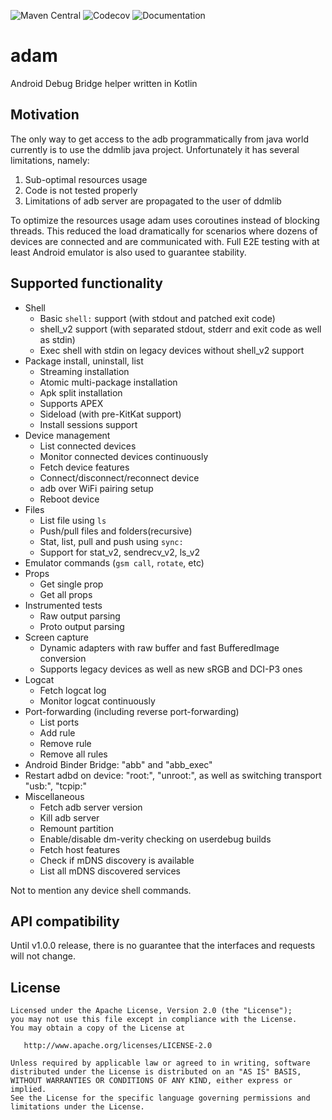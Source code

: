 ![Maven Central](https://img.shields.io/maven-central/v/com.malinskiy/adam)
![Codecov](https://img.shields.io/codecov/c/github/Malinskiy/adam)
![Documentation](https://img.shields.io/badge/docs-documentation-green?link=https://malinskiy.github.io/adam/)

# adam
Android Debug Bridge helper written in Kotlin

## Motivation
The only way to get access to the adb programmatically from java world currently is to use the ddmlib java project. Unfortunately it has several limitations, namely:

1. Sub-optimal resources usage
2. Code is not tested properly
3. Limitations of adb server are propagated to the user of ddmlib

To optimize the resources usage adam uses coroutines instead of blocking threads. This reduced the load dramatically for scenarios where dozens of devices are connected and are communicated with.
Full E2E testing with at least Android emulator is also used to guarantee stability.

## Supported functionality
* Shell
    * Basic `shell:` support (with stdout and patched exit code)
    * shell_v2 support (with separated stdout, stderr and exit code as well as stdin)
    * Exec shell with stdin on legacy devices without shell_v2 support
* Package install, uninstall, list
    * Streaming installation
    * Atomic multi-package installation
    * Apk split installation
    * Supports APEX
    * Sideload (with pre-KitKat support)
    * Install sessions support
* Device management
    * List connected devices
    * Monitor connected devices continuously
    * Fetch device features
    * Connect/disconnect/reconnect device
    * adb over WiFi pairing setup
    * Reboot device
* Files
    * List file using `ls`
    * Push/pull files and folders(recursive)
    * Stat, list, pull and push using `sync:`
    * Support for stat_v2, sendrecv_v2, ls_v2
* Emulator commands (`gsm call`, `rotate`, etc)
* Props
    * Get single prop
    * Get all props
* Instrumented tests
    * Raw output parsing
    * Proto output parsing
* Screen capture
    * Dynamic adapters with raw buffer and fast BufferedImage conversion
    * Supports legacy devices as well as new sRGB and DCI-P3 ones
* Logcat
    * Fetch logcat log
    * Monitor logcat continuously
* Port-forwarding (including reverse port-forwarding)
    * List ports
    * Add rule
    * Remove rule
    * Remove all rules
* Android Binder Bridge: "abb" and "abb_exec"
* Restart adbd on device: "root:", "unroot:", as well as switching transport "usb:", "tcpip:"
* Miscellaneous
    * Fetch adb server version
    * Kill adb server
    * Remount partition
    * Enable/disable dm-verity checking on userdebug builds
    * Fetch host features
    * Check if mDNS discovery is available
    * List all mDNS discovered services

Not to mention any device shell commands.

## API compatibility
Until v1.0.0 release, there is no guarantee that the interfaces and requests will not change. 

License
-------

    Licensed under the Apache License, Version 2.0 (the "License");
    you may not use this file except in compliance with the License.
    You may obtain a copy of the License at

       http://www.apache.org/licenses/LICENSE-2.0

    Unless required by applicable law or agreed to in writing, software
    distributed under the License is distributed on an "AS IS" BASIS,
    WITHOUT WARRANTIES OR CONDITIONS OF ANY KIND, either express or implied.
    See the License for the specific language governing permissions and
    limitations under the License.
